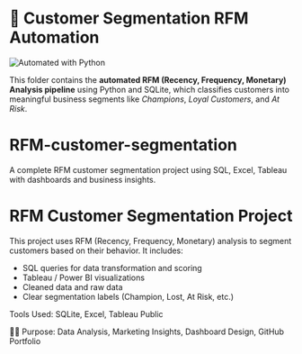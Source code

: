 # 🧠 Customer Segmentation RFM Automation

![Automated with Python](https://img.shields.io/badge/Automated%20With-Python-blue?style=flat-square&logo=python)

This folder contains the **automated RFM (Recency, Frequency, Monetary) Analysis pipeline** using Python and SQLite, which classifies customers into meaningful business segments like _Champions_, _Loyal Customers_, and _At Risk_.

# RFM-customer-segmentation
A complete RFM customer segmentation project using SQL, Excel, Tableau with dashboards and business insights.
# RFM Customer Segmentation Project

This project uses RFM (Recency, Frequency, Monetary) analysis to segment customers based on their behavior. It includes:

- SQL queries for data transformation and scoring
- Tableau / Power BI visualizations
- Cleaned data and raw data
- Clear segmentation labels (Champion, Lost, At Risk, etc.)

Tools Used: SQLite, Excel, Tableau Public

👨‍💻 Purpose: Data Analysis, Marketing Insights, Dashboard Design, GitHub Portfolio
